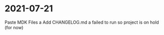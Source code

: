 # 2021-07-21
Paste MDK Files                                                                                                                           a
Add CHANGELOG.md                                                                                                                          a
failed to run so project is on hold (for now)
